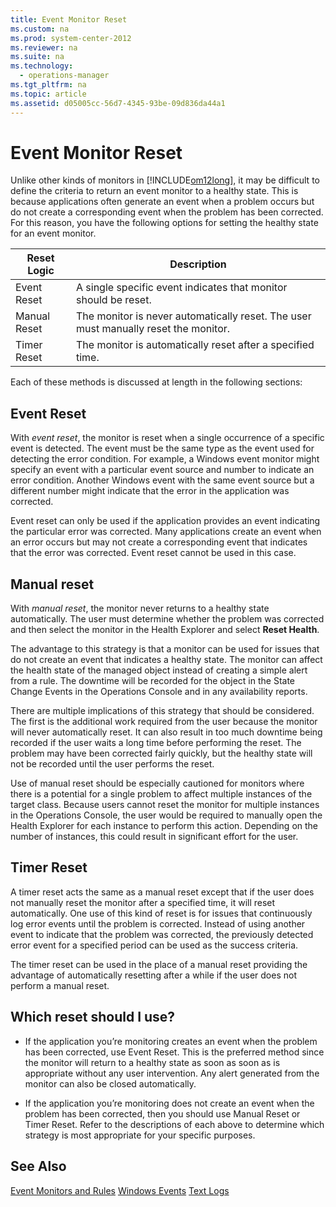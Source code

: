 ```yaml
---
title: Event Monitor Reset
ms.custom: na
ms.prod: system-center-2012
ms.reviewer: na
ms.suite: na
ms.technology: 
  - operations-manager
ms.tgt_pltfrm: na
ms.topic: article
ms.assetid: d05005cc-56d7-4345-93be-09d836da44a1
---
```

# Event Monitor Reset
Unlike other kinds of monitors in [!INCLUDE[om12long](Token/om12long_md.md)], it may be difficult to define the criteria to return an event monitor to a healthy state. This is because applications often generate an event when a problem occurs but do not create a corresponding event when the problem has been corrected. For this reason, you have the following options for setting the healthy state for an event monitor.

|Reset Logic|Description|
|---------------|---------------|
|Event Reset|A single specific event indicates that monitor should be reset.|
|Manual Reset|The monitor is never automatically reset. The user must manually reset the monitor.|
|Timer Reset|The monitor is automatically reset after a specified time.|

Each of these methods is discussed at length in the following sections:

## Event Reset
With *event reset*, the monitor is reset when a single occurrence of a specific event is detected. The event must be the same type as the event used for detecting the error condition. For example, a Windows event monitor might specify an event with a particular event source and number to indicate an error condition. Another Windows event with the same event source but a different number might indicate that the error in the application was corrected.

Event reset can only be used if the application provides an event indicating the particular error was corrected. Many applications create an event when an error occurs but may not create a corresponding event that indicates that the error was corrected. Event reset cannot be used in this case.

## Manual reset
With *manual reset*, the monitor never returns to a healthy state automatically. The user must determine whether the problem was corrected and then select the monitor in the Health Explorer and select **Reset Health**.

The advantage to this strategy is that a monitor can be used for issues that do not create an event that indicates a healthy state. The monitor can affect the health state of the managed object instead of creating a simple alert from a rule. The downtime will be recorded for the object in the State Change Events in the Operations Console and in any availability reports.

There are multiple implications of this strategy that should be considered. The first is the additional work required from the user because the monitor will never automatically reset. It can also result in too much downtime being recorded if the user waits a long time before performing the reset. The problem may have been corrected fairly quickly, but the healthy state will not be recorded until the user performs the reset.

Use of manual reset should be especially cautioned for monitors where there is a potential for a single problem to affect multiple instances of the target class. Because users cannot reset the monitor for multiple instances in the Operations Console, the user would be required to manually open the Health Explorer for each instance to perform this action. Depending on the number of instances, this could result in significant effort for the user.

## Timer Reset
A timer reset acts the same as a manual reset except that if the user does not manually reset the monitor after a specified time, it will reset automatically. One use of this kind of reset is for issues that continuously log error events until the problem is corrected. Instead of using another event to indicate that the problem was corrected, the previously detected error event for a specified period can be used as the success criteria.

The timer reset can be used in the place of a manual reset providing the advantage of automatically resetting after a while if the user does not perform a manual reset.

## Which reset should I use?

-   If the application you’re monitoring creates an event when the problem has been corrected, use Event Reset. This is the preferred method since the monitor will return to a healthy state as soon as soon as is appropriate without any user intervention. Any alert generated from the monitor can also be closed automatically.

-   If the application you’re monitoring does not create an event when the problem has been corrected, then you should use Manual Reset or Timer Reset. Refer to the descriptions of each above to determine which strategy is most appropriate for your specific purposes.

## See Also
[Event Monitors and Rules](Event-Monitors-and-Rules.md)
[Windows Events](Windows-Events.md)
[Text Logs](Text-Logs.md)


